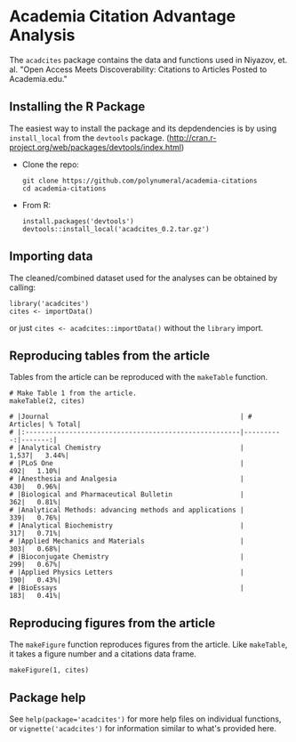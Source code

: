 # Academia Citation Advantage Analysis

The `acadcites` package contains the data and functions used in Niyazov, et. al. "Open Access Meets Discoverability: Citations to Articles Posted to Academia.edu."

## Installing the R Package
The easiest way to install the package and its depdendencies is by using `install_local` from the `devtools` package. (http://cran.r-project.org/web/packages/devtools/index.html)

- Clone the repo:

   ```{R}
   git clone https://github.com/polynumeral/academia-citations
   cd academia-citations
   ```

- From R:

   ```{R}
   install.packages('devtools') 
   devtools::install_local('acadcites_0.2.tar.gz')
   ```

## Importing data
The cleaned/combined dataset used for the analyses can be obtained by calling:

```{R}
library('acadcites')
cites <- importData()
```

or just `cites <- acadcites::importData()` without the `library` import.

## Reproducing tables from the article

Tables from the article can be reproduced with the `makeTable` function.

```{R}
# Make Table 1 from the article.
makeTable(2, cites)

# |Journal                                                | # Articles| % Total|
# |:------------------------------------------------------|----------:|-------:|
# |Analytical Chemistry                                   |      1,537|   3.44%|
# |PLoS One                                               |        492|   1.10%|
# |Anesthesia and Analgesia                               |        430|   0.96%|
# |Biological and Pharmaceutical Bulletin                 |        362|   0.81%|
# |Analytical Methods: advancing methods and applications |        339|   0.76%|
# |Analytical Biochemistry                                |        317|   0.71%|
# |Applied Mechanics and Materials                        |        303|   0.68%|
# |Bioconjugate Chemistry                                 |        299|   0.67%|
# |Applied Physics Letters                                |        190|   0.43%|
# |BioEssays                                              |        183|   0.41%|
```


## Reproducing figures from the article
The `makeFigure` function reproduces figures from the article. Like `makeTable`,
it takes a figure number and a citations data frame.

```{r}
makeFigure(1, cites)
```


## Package help

See `help(package='acadcites')` for more help files on individual functions, or
`vignette('acadcites')` for information similar to what's provided here.

